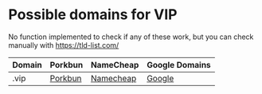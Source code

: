 # Possible domains for VIP

No function implemented to check if any of these work, but you can check manually with https://tld-list.com/

| Domain | Porkbun | NameCheap | Google Domains |
|---|---|---|---|
| .vip | [Porkbun](https://porkbun.com/checkout/search?prb=e814663da1&tlds=&idnLanguage=&search=search&q=.vip) | [Namecheap](https://www.namecheap.com/domains/registration/results/?domain=.vip) | [Google](https://domains.google.com/registrar/search?searchTerm=.vip) |
